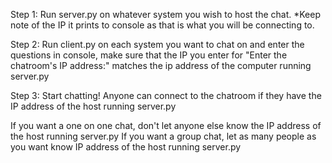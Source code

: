 Step 1: Run server.py on whatever system you wish to host the chat.
        *Keep note of the IP it prints to console as that is what you will be connecting to.

Step 2: Run client.py on each system you want to chat on and enter the questions in console, make sure that the IP you enter for "Enter the chatroom's IP address:" matches the ip address of the computer running server.py

Step 3: Start chatting! Anyone can connect to the chatroom if they have the IP address of the host running server.py



If you want a one on one chat, don't let anyone else know the IP address of the host running server.py
If you want a group chat, let as many people as you want know IP address of the host running server.py
